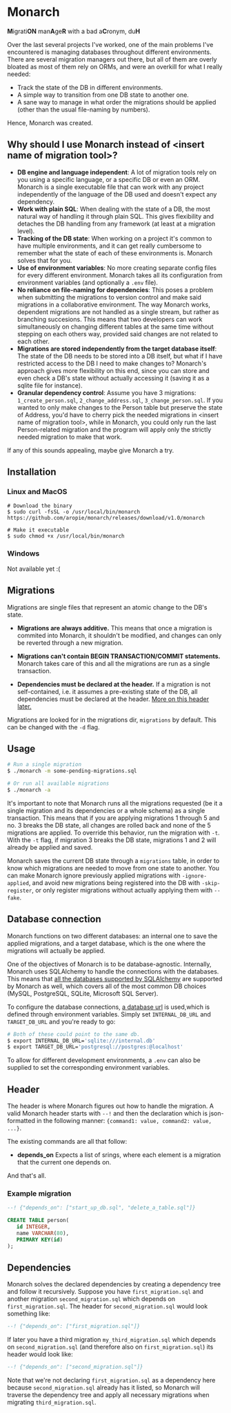 # Monarch

**M**igrati**ON** man**A**ge**R** with a bad a**C**ronym, du**H**

Over the last several projects I've worked, one of the main problems
I've encountered is managing databases throughout different
environments.  There are several migration managers out there, but all
of them are overly bloated as most of them rely on ORMs, and were an
overkill for what I really needed:
- Track the state of the DB in different environments.
- A simple way to transition from one DB state to another one.
- A sane way to manage in what order the migrations should be applied
  (other than the usual file-naming by numbers).

Hence, Monarch was created.

## Why should I use Monarch instead of \<insert name of migration tool\>?
- **DB engine and language independent**:
  A lot of migration tools rely on you using a specific language, or a
  specific DB or even an ORM. Monarch is a single executable file that
  can work with any project independently of the language of the DB used
  and doesn't expect any dependency.
- **Work with plain SQL**: When dealing with the state of a DB, the most
  natural way of handling it through plain SQL. This gives flexibility
  and detaches the DB handling from any framework (at least at a migration level).
- **Tracking of the DB state**: When working on a project it's common to have
  multiple environments, and it can get really cumbersome to remember
  what the state of each of these environments is. Monarch solves that for you.
- **Use of environment variables**: No more creating separate config files for
  every different environment. Monarch takes all its configuration from
  environment variables (and optionally a `.env` file).
- **No reliance on file-naming for dependencies**: This poses a problem
   when submitting the migrations to version control and make said
   migrations in a collaborative environment. The way Monarch works,
   dependent migrations are not handled as a single stream, but rather
   as branching succesions. This means that two developers can work
   simultaneously on changing different tables at the same time
   without stepping on each others way, provided said changes are not
   related to each other.
- **Migrations are stored independently from the target database itself**:
   The state of the DB needs to be stored into a DB itself, but what
   if I have restricted access to the DB I need to make changes to?
   Monarch's approach gives more flexibility on this end, since
   you can store and even check a DB's state without actually accessing it
   (saving it as a sqlite file for instance).
- **Granular dependency control**:
  Assume you have 3 migrations: `1_create_person.sql`, `2_change_address.sql`,
  `3_change_person.sql`. If you wanted to only make changes to the Person
  table but preserve the state of Address, you'd have to cherry pick the
  needed migrations in \<insert name of migration tool\>, while in
  Monarch, you could only run the last Person-related migration and the
  program will apply only the strictly needed migration to make that
  work.

If any of this sounds appealing, maybe give Monarch a try.

## Installation

### Linux and MacOS
```shell
# Download the binary
$ sudo curl -fsSL -o /usr/local/bin/monarch https://github.com/aropie/monarch/releases/download/v1.0/monarch

# Make it executable
$ sudo chmod +x /usr/local/bin/monarch
```

### Windows
Not available yet :(


## Migrations
Migrations are single files that represent an atomic change to the DB's state.

  * **Migrations are always additive.** This means that once a migration is commited
  into Monarch, it shouldn't be modified, and changes can only be reverted through
  a new migration.

  * **Migrations can't contain BEGIN TRANSACTION/COMMIT statements.** Monarch takes care of this
  and all the migrations are run as a single transaction.

  * **Dependencies must be declared at the header.** If a migration is not self-contained,
  i.e. it assumes a pre-existing state of the DB, all dependencies must be declared at the
  header. [More on this header later.](#header)

Migrations are looked for in the migrations dir, `migrations` by default.
This can be changed with the `-d` flag.

## Usage
``` sh
# Run a single migration
$ ./monarch -m some-pending-migrations.sql

# Or run all available migrations
$ ./monarch -a
```

It's important to note that Monarch runs all the migrations requested (be it a single migration
and its dependencies or a whole schema) as a single transaction. This means that if you are applying
migrations 1 through 5 and no. 3 breaks the DB state, all changes are rolled back and none of the 5 migrations
are applied. To override this behavior, run the migration with `-t`. With the `-t` flag, if migration
3 breaks the DB state, migrations 1 and 2 will already be applied and saved.

Monarch saves the current DB state through a `migrations` table, in order to know which migrations
are needed to move from one state to another. You can make Monarch ignore
previously applied migrations with `-ignore-applied`, and avoid new migrations being registered
into the DB with `-skip-register`, or only register migrations without actually applying them with
`--fake`.

## Database connection
Monarch functions on two different databases: an internal one to save the applied migrations, and
a target database, which is the one where the migrations will actually be applied.

One of the objectives of Monarch is to be database-agnostic.
Internally, Monarch uses SQLAlchemy to handle the connections with the databases.
This means that [all the databases supported by SQLAlchemy](https://docs.sqlalchemy.org/en/13/core/engines.html#supported-databases)
are supported by Monarch as well, which covers all of the most common DB choices
(MySQL, PostgreSQL, SQLite, Microsoft SQL Server).

To configure the database connections, [a database url](https://docs.sqlalchemy.org/en/13/core/engines.html#database-urls)
is used,which is defined through environment variables.
Simply set `INTERNAL_DB_URL` and `TARGET_DB_URL` and you're ready to go:
```sh
# Both of these could point to the same db.
$ export INTERNAL_DB_URL='sqlite:///internal.db'
$ export TARGET_DB_URL='postgresql://postgres:@localhost'
```

To allow for different development environments, a `.env` can also be supplied to set
the corresponding environment variables.


## Header
The header is where Monarch figures out how to handle the migration. A valid Monarch header
starts with `--!` and then the declaration which is json-formatted in the following manner:
`{command1: value, command2: value, ...}`.

The existing commands are all that follow:
  * **depends_on** Expects a list of srings, where each element is a migration that the current
  one depends on.

And that's all.

### Example migration
```sql
--! {"depends_on": ["start_up_db.sql", "delete_a_table.sql"]}

CREATE TABLE person(
   id INTEGER,
   name VARCHAR(80),
   PRIMARY KEY(id)
);
```

## Dependencies
Monarch solves the declared dependencies by creating a dependency tree and follow it
recursively. Suppose you have `first_migration.sql` and another migration
`second_migration.sql` which depends on `first_migration.sql`. The header for `second_migration.sql`
would look something like:

```sql
--! {"depends_on": ["first_migration.sql"]}
```
If later you have a third migration `my_third_migration.sql` which depends on `second_migration.sql`
(and therefore also on `first_migration.sql`) its header would look like:

```sql
--! {"depends_on": ["second_migration.sql"]}
```
Note that we're not declaring `first_migration.sql` as a dependency here because `second_migration.sql`
already has it listed, so Monarch will traverse the dependency tree and apply all necessary migrations
when migrating `third_migration.sql`.

